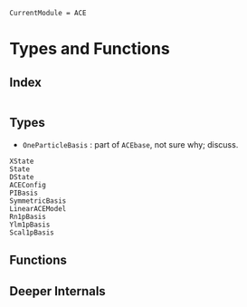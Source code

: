 
```@meta
CurrentModule = ACE
```

# Types and Functions 

## Index

```@index
```


## Types 

* `OneParticleBasis` : part of `ACEbase`, not sure why; discuss. 

```@docs
XState
State
DState
ACEConfig 
PIBasis
SymmetricBasis
LinearACEModel
Rn1pBasis
Ylm1pBasis 
Scal1pBasis
```

## Functions 

## Deeper Internals

